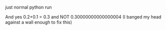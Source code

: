 just normal python run




And yes 0.2+0.1 = 0.3 and NOT 0.30000000000000004 (I banged my head against a wall enough to fix this)
